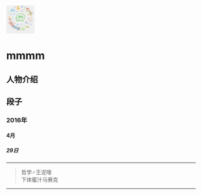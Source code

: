 ![](./icon/mmmm.jpg)
# mmmm

## 人物介绍

## 段子

### 2016年

#### 4月

##### 29日

---
> 哲学♂王泥嚎 <br/>
下体蜜汁马赛克

---
